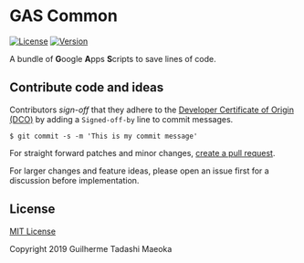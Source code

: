# GAS Common

[![License](https://img.shields.io/badge/license-MIT%20License-red.svg)](https://github.com/guimspace/gas-common/blob/master/LICENSE.md)
[![Version](https://img.shields.io/github/release/guimspace/gas-common.svg)](https://github.com/guimspace/gas-common/releases)

A bundle of **G**oogle **A**pps **S**cripts to save lines of code.

## Contribute code and ideas

Contributors *sign-off* that they adhere to the [Developer Certificate of Origin (DCO)](https://developercertificate.org/) by adding a `Signed-off-by` line to commit messages.

```
$ git commit -s -m 'This is my commit message'
```

For straight forward patches and minor changes, [create a pull request](https://help.github.com/en/articles/creating-a-pull-request).

For larger changes and feature ideas, please open an issue first for a discussion before implementation.

## License

[MIT License](https://github.com/guimspace/gas-common/blob/master/LICENSE.md)

Copyright 2019 Guilherme Tadashi Maeoka
